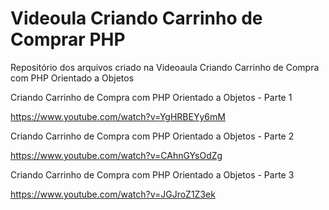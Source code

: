 # Videoula Criando Carrinho de Comprar PHP

Repositório dos arquivos criado na Videoaula Criando Carrinho de Compra com PHP Orientado a Objetos

Criando Carrinho de Compra com PHP Orientado a Objetos - Parte 1

https://www.youtube.com/watch?v=YgHRBEYy6mM

Criando Carrinho de Compra com PHP Orientado a Objetos - Parte 2

https://www.youtube.com/watch?v=CAhnGYsOdZg

Criando Carrinho de Compra com PHP Orientado a Objetos - Parte 3

https://www.youtube.com/watch?v=JGJroZ1Z3ek

